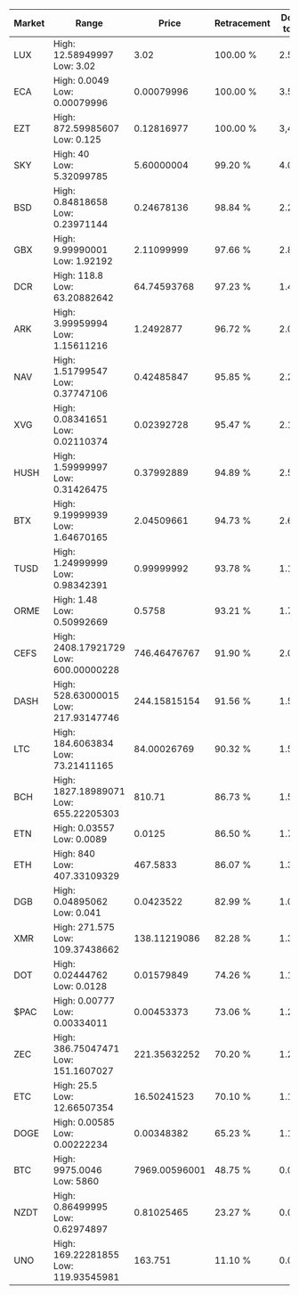 | Market | Range | Price| Retracement | Doubles to 50% |
| --- | --- | --- | --- | --- |
| LUX | High: 12.58949997<br />Low: 3.02 | 3.02 | 100.00 % | 2.58 |
| ECA | High: 0.0049<br />Low: 0.00079996 | 0.00079996 | 100.00 % | 3.56 |
| EZT | High: 872.59985607<br />Low: 0.125 | 0.12816977 | 100.00 % | 3,404.57 |
| SKY | High: 40<br />Low: 5.32099785 | 5.60000004 | 99.20 % | 4.05 |
| BSD | High: 0.84818658<br />Low: 0.23971144 | 0.24678136 | 98.84 % | 2.20 |
| GBX | High: 9.99990001<br />Low: 1.92192 | 2.11099999 | 97.66 % | 2.82 |
| DCR | High: 118.8<br />Low: 63.20882642 | 64.74593768 | 97.23 % | 1.41 |
| ARK | High: 3.99959994<br />Low: 1.15611216 | 1.2492877 | 96.72 % | 2.06 |
| NAV | High: 1.51799547<br />Low: 0.37747106 | 0.42485847 | 95.85 % | 2.23 |
| XVG | High: 0.08341651<br />Low: 0.02110374 | 0.02392728 | 95.47 % | 2.18 |
| HUSH | High: 1.59999997<br />Low: 0.31426475 | 0.37992889 | 94.89 % | 2.52 |
| BTX | High: 9.19999939<br />Low: 1.64670165 | 2.04509661 | 94.73 % | 2.65 |
| TUSD | High: 1.24999999<br />Low: 0.98342391 | 0.99999992 | 93.78 % | 1.12 |
| ORME | High: 1.48<br />Low: 0.50992669 | 0.5758 | 93.21 % | 1.73 |
| CEFS | High: 2408.17921729<br />Low: 600.00000228 | 746.46476767 | 91.90 % | 2.01 |
| DASH | High: 528.63000015<br />Low: 217.93147746 | 244.15815154 | 91.56 % | 1.53 |
| LTC | High: 184.6063834<br />Low: 73.21411165 | 84.00026769 | 90.32 % | 1.53 |
| BCH | High: 1827.18989071<br />Low: 655.22205303 | 810.71 | 86.73 % | 1.53 |
| ETN | High: 0.03557<br />Low: 0.0089 | 0.0125 | 86.50 % | 1.78 |
| ETH | High: 840<br />Low: 407.33109329 | 467.5833 | 86.07 % | 1.33 |
| DGB | High: 0.04895062<br />Low: 0.041 | 0.0423522 | 82.99 % | 1.06 |
| XMR | High: 271.575<br />Low: 109.37438662 | 138.11219086 | 82.28 % | 1.38 |
| DOT | High: 0.02444762<br />Low: 0.0128 | 0.01579849 | 74.26 % | 1.18 |
| $PAC | High: 0.00777<br />Low: 0.00334011 | 0.00453373 | 73.06 % | 1.23 |
| ZEC | High: 386.75047471<br />Low: 151.1607027 | 221.35632252 | 70.20 % | 1.22 |
| ETC | High: 25.5<br />Low: 12.66507354 | 16.50241523 | 70.10 % | 1.16 |
| DOGE | High: 0.00585<br />Low: 0.00222234 | 0.00348382 | 65.23 % | 1.16 |
| BTC | High: 9975.0046<br />Low: 5860 | 7969.00596001 | 48.75 % | 0.00 |
| NZDT | High: 0.86499995<br />Low: 0.62974897 | 0.81025465 | 23.27 % | 0.00 |
| UNO | High: 169.22281855<br />Low: 119.93545981 | 163.751 | 11.10 % | 0.00 |
